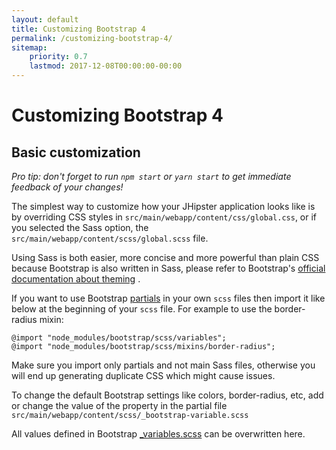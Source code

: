 ```yaml
---
layout: default
title: Customizing Bootstrap 4
permalink: /customizing-bootstrap-4/
sitemap:
    priority: 0.7
    lastmod: 2017-12-08T00:00:00-00:00
---
```


# <i class="fa fa-css3"></i> Customizing Bootstrap 4

## Basic customization

_Pro tip: don't forget to run `npm start` or `yarn start` to get immediate feedback of your changes!_

The simplest way to customize how your JHipster application looks like is by
overriding CSS styles in `src/main/webapp/content/css/global.css`, or if you selected the Sass option, the `src/main/webapp/content/scss/global.scss` file.

Using Sass is both easier, more concise and more powerful than plain CSS because Bootstrap is also written in Sass, please refer to Bootstrap's [official documentation about theming](https://getbootstrap.com/docs/4.0/getting-started/theming/) .

If you want to use Bootstrap [partials](http://sass-lang.com/guide) in your own `scss` files then import it like below at the beginning of your `scss` file.
For example to use the border-radius mixin:

```
@import "node_modules/bootstrap/scss/variables";
@import "node_modules/bootstrap/scss/mixins/border-radius";
```

Make sure you import only partials and not main Sass files, otherwise you will end up generating duplicate CSS which might cause issues.

To change the default Bootstrap settings like colors, border-radius, etc, add or change the value of the property in the partial file `src/main/webapp/content/scss/_bootstrap-variable.scss`

All values defined in Bootstrap [_variables.scss](https://github.com/twbs/bootstrap/blob/v4-dev/scss/_variables.scss) can be overwritten here.
